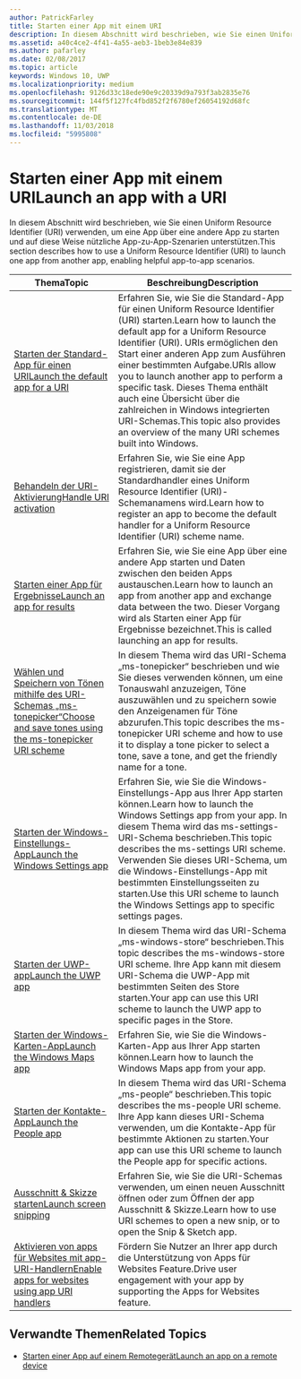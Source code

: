```yaml
---
author: PatrickFarley
title: Starten einer App mit einem URI
description: In diesem Abschnitt wird beschrieben, wie Sie einen Uniform Resource Identifier (URI) verwenden, um eine App über eine andere App zu starten.
ms.assetid: a40c4ce2-4f41-4a55-aeb3-1beb3e84e839
ms.author: pafarley
ms.date: 02/08/2017
ms.topic: article
keywords: Windows 10, UWP
ms.localizationpriority: medium
ms.openlocfilehash: 9126d33c18ede90e9c20339d9a793f3ab2835e76
ms.sourcegitcommit: 144f5f127fc4fbd852f2f6780ef26054192d68fc
ms.translationtype: MT
ms.contentlocale: de-DE
ms.lasthandoff: 11/03/2018
ms.locfileid: "5995808"
---
```

# <a name="launch-an-app-with-a-uri"></a><span data-ttu-id="1264a-104">Starten einer App mit einem URI</span><span class="sxs-lookup"><span data-stu-id="1264a-104">Launch an app with a URI</span></span>

<span data-ttu-id="1264a-105">In diesem Abschnitt wird beschrieben, wie Sie einen Uniform Resource Identifier (URI) verwenden, um eine App über eine andere App zu starten und auf diese Weise nützliche App-zu-App-Szenarien unterstützen.</span><span class="sxs-lookup"><span data-stu-id="1264a-105">This section describes how to use a Uniform Resource Identifier (URI) to launch one app from another app, enabling helpful app-to-app scenarios.</span></span>

| <span data-ttu-id="1264a-106">Thema</span><span class="sxs-lookup"><span data-stu-id="1264a-106">Topic</span></span> | <span data-ttu-id="1264a-107">Beschreibung</span><span class="sxs-lookup"><span data-stu-id="1264a-107">Description</span></span> |
|-------|-------------|
| [<span data-ttu-id="1264a-108">Starten der Standard-App für einen URI</span><span class="sxs-lookup"><span data-stu-id="1264a-108">Launch the default app for a URI</span></span>](launch-default-app.md) | <span data-ttu-id="1264a-109">Erfahren Sie, wie Sie die Standard-App für einen Uniform Resource Identifier (URI) starten.</span><span class="sxs-lookup"><span data-stu-id="1264a-109">Learn how to launch the default app for a Uniform Resource Identifier (URI).</span></span> <span data-ttu-id="1264a-110">URIs ermöglichen den Start einer anderen App zum Ausführen einer bestimmten Aufgabe.</span><span class="sxs-lookup"><span data-stu-id="1264a-110">URIs allow you to launch another app to perform a specific task.</span></span> <span data-ttu-id="1264a-111">Dieses Thema enthält auch eine Übersicht über die zahlreichen in Windows integrierten URI-Schemas.</span><span class="sxs-lookup"><span data-stu-id="1264a-111">This topic also provides an overview of the many URI schemes built into Windows.</span></span> |
| [<span data-ttu-id="1264a-112">Behandeln der URI-Aktivierung</span><span class="sxs-lookup"><span data-stu-id="1264a-112">Handle URI activation</span></span>](handle-uri-activation.md) | <span data-ttu-id="1264a-113">Erfahren Sie, wie Sie eine App registrieren, damit sie der Standardhandler eines Uniform Resource Identifier (URI)-Schemanamens wird.</span><span class="sxs-lookup"><span data-stu-id="1264a-113">Learn how to register an app to become the default handler for a Uniform Resource Identifier (URI) scheme name.</span></span> |
| [<span data-ttu-id="1264a-114">Starten einer App für Ergebnisse</span><span class="sxs-lookup"><span data-stu-id="1264a-114">Launch an app for results</span></span>](how-to-launch-an-app-for-results.md) | <span data-ttu-id="1264a-115">Erfahren Sie, wie Sie eine App über eine andere App starten und Daten zwischen den beiden Apps austauschen.</span><span class="sxs-lookup"><span data-stu-id="1264a-115">Learn how to launch an app from another app and exchange data between the two.</span></span> <span data-ttu-id="1264a-116">Dieser Vorgang wird als Starten einer App für Ergebnisse bezeichnet.</span><span class="sxs-lookup"><span data-stu-id="1264a-116">This is called launching an app for results.</span></span> |
| [<span data-ttu-id="1264a-117">Wählen und Speichern von Tönen mithilfe des URI-Schemas „ms-tonepicker“</span><span class="sxs-lookup"><span data-stu-id="1264a-117">Choose and save tones using the ms-tonepicker URI scheme</span></span>](launch-ringtone-picker.md) | <span data-ttu-id="1264a-118">In diesem Thema wird das URI-Schema „ms-tonepicker“ beschrieben und wie Sie dieses verwenden können, um eine Tonauswahl anzuzeigen, Töne auszuwählen und zu speichern sowie den Anzeigenamen für Töne abzurufen.</span><span class="sxs-lookup"><span data-stu-id="1264a-118">This topic describes the ms-tonepicker URI scheme and how to use it to display a tone picker to select a tone, save a tone, and get the friendly name for a tone.</span></span> |
| [<span data-ttu-id="1264a-119">Starten der Windows-Einstellungs-App</span><span class="sxs-lookup"><span data-stu-id="1264a-119">Launch the Windows Settings app</span></span>](launch-settings-app.md) | <span data-ttu-id="1264a-120">Erfahren Sie, wie Sie die Windows-Einstellungs-App aus Ihrer App starten können.</span><span class="sxs-lookup"><span data-stu-id="1264a-120">Learn how to launch the Windows Settings app from your app.</span></span> <span data-ttu-id="1264a-121">In diesem Thema wird das ms-settings-URI-Schema beschrieben.</span><span class="sxs-lookup"><span data-stu-id="1264a-121">This topic describes the ms-settings URI scheme.</span></span> <span data-ttu-id="1264a-122">Verwenden Sie dieses URI-Schema, um die Windows-Einstellungs-App mit bestimmten Einstellungsseiten zu starten.</span><span class="sxs-lookup"><span data-stu-id="1264a-122">Use this URI scheme to launch the Windows Settings app to specific settings pages.</span></span> |
| [<span data-ttu-id="1264a-123">Starten der UWP-app</span><span class="sxs-lookup"><span data-stu-id="1264a-123">Launch the UWP app</span></span>](launch-store-app.md) | <span data-ttu-id="1264a-124">In diesem Thema wird das URI-Schema „ms-windows-store“ beschrieben.</span><span class="sxs-lookup"><span data-stu-id="1264a-124">This topic describes the ms-windows-store URI scheme.</span></span> <span data-ttu-id="1264a-125">Ihre App kann mit diesem URI-Schema die UWP-App mit bestimmten Seiten des Store starten.</span><span class="sxs-lookup"><span data-stu-id="1264a-125">Your app can use this URI scheme to launch the UWP app to specific pages in the Store.</span></span> |
| [<span data-ttu-id="1264a-126">Starten der Windows-Karten-App</span><span class="sxs-lookup"><span data-stu-id="1264a-126">Launch the Windows Maps app</span></span>](launch-maps-app.md) | <span data-ttu-id="1264a-127">Erfahren Sie, wie Sie die Windows-Karten-App aus Ihrer App starten können.</span><span class="sxs-lookup"><span data-stu-id="1264a-127">Learn how to launch the Windows Maps app from your app.</span></span> |
| [<span data-ttu-id="1264a-128">Starten der Kontakte-App</span><span class="sxs-lookup"><span data-stu-id="1264a-128">Launch the People app</span></span>](launch-people-apps.md) | <span data-ttu-id="1264a-129">In diesem Thema wird das URI-Schema „ms-people“ beschrieben.</span><span class="sxs-lookup"><span data-stu-id="1264a-129">This topic describes the ms-people URI scheme.</span></span> <span data-ttu-id="1264a-130">Ihre App kann dieses URI-Schema verwenden, um die Kontakte-App für bestimmte Aktionen zu starten.</span><span class="sxs-lookup"><span data-stu-id="1264a-130">Your app can use this URI scheme to launch the People app for specific actions.</span></span> |
| [<span data-ttu-id="1264a-131">Ausschnitt & Skizze starten</span><span class="sxs-lookup"><span data-stu-id="1264a-131">Launch screen snipping</span></span>](launch-screen-snipping.md) | <span data-ttu-id="1264a-132">Erfahren Sie, wie Sie die URI-Schemas verwenden, um einen neuen Ausschnitt öffnen oder zum Öffnen der app Ausschnitt & Skizze.</span><span class="sxs-lookup"><span data-stu-id="1264a-132">Learn how to use URI schemes to open a new snip, or to open the Snip & Sketch app.</span></span> |
| [<span data-ttu-id="1264a-133">Aktivieren von apps für Websites mit app-URI-Handlern</span><span class="sxs-lookup"><span data-stu-id="1264a-133">Enable apps for websites using app URI handlers</span></span>](web-to-app-linking.md) | <span data-ttu-id="1264a-134">Fördern Sie Nutzer an Ihrer app durch die Unterstützung von Apps für Websites Feature.</span><span class="sxs-lookup"><span data-stu-id="1264a-134">Drive user engagement with your app by supporting the Apps for Websites feature.</span></span> |

## <a name="related-topics"></a><span data-ttu-id="1264a-135">Verwandte Themen</span><span class="sxs-lookup"><span data-stu-id="1264a-135">Related Topics</span></span>
* [<span data-ttu-id="1264a-136">Starten einer App auf einem Remotegerät</span><span class="sxs-lookup"><span data-stu-id="1264a-136">Launch an app on a remote device</span></span>](launch-a-remote-app.md)